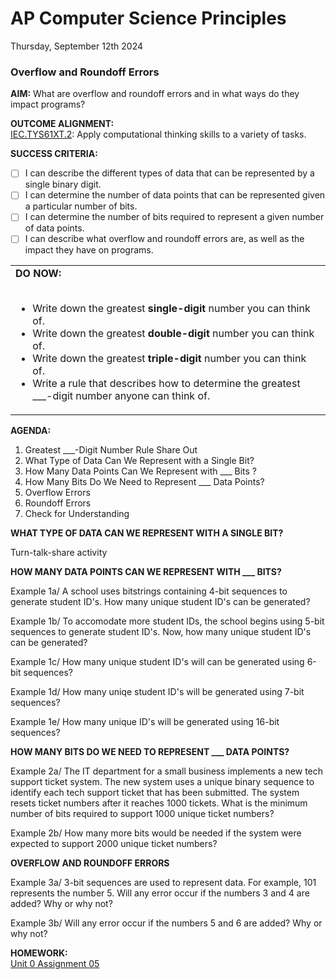 # AP Computer Science Principles
Thursday, September 12th 2024

### Overflow and Roundoff Errors

**AIM:** What are overflow and roundoff errors and in what ways do they impact programs?

**OUTCOME ALIGNMENT:**
<br><ins>IEC.TYS61XT.2</ins>: Apply computational thinking skills to a variety of tasks.

**SUCCESS CRITERIA:**
- [ ] I can describe the different types of data that can be represented by a single binary digit.
- [ ] I can determine the number of data points that can be represented given a particular number of bits.
- [ ] I can determine the number of bits required to represent a given number of data points.
- [ ] I can describe what overflow and roundoff errors are, as well as the impact they have on programs.

<table>
  <tr>
    <td><b>DO NOW:</b><br><br>
      <ul>
        <li>Write down the greatest <b>single-digit</b> number you can think of.
        <li>Write down the greatest <b>double-digit</b> number you can think of.
        <li>Write down the greatest <b>triple-digit</b> number you can think of.
        <li>Write a rule that describes how to determine the greatest ___-digit number anyone can think of. 
      </ul>
    </tr>
</table>

**AGENDA:**

1. Greatest ___-Digit Number Rule Share Out
2. What Type of Data Can We Represent with a Single Bit?
3. How Many Data Points Can We Represent with ___ Bits ?
4. How Many Bits Do We Need to Represent ___ Data Points?
5. Overflow Errors
6. Roundoff Errors
7. Check for Understanding

**WHAT TYPE OF DATA CAN WE REPRESENT WITH A SINGLE BIT?** 

Turn-talk-share activity

**HOW MANY DATA POINTS CAN WE REPRESENT WITH ___ BITS?** 

Example 1a/ A school uses bitstrings containing 4-bit sequences to generate student ID's.  How many unique student ID's can be generated?

Example 1b/ To accomodate more student IDs, the school begins using 5-bit sequences to generate student ID's.  Now, how many unique student ID's can be generated?

Example 1c/ How many unique student ID's will can be generated using 6-bit sequences?

Example 1d/ How many uniqe student ID's will be generated using 7-bit sequences?

Example 1e/ How many unique ID's will be generated using 16-bit sequences?

**HOW MANY BITS DO WE NEED TO REPRESENT ___ DATA POINTS?** 

Example 2a/ The IT department for a small business implements a new tech support ticket system.  The new system uses a unique binary sequence to identify each tech support ticket that has been submitted.  The system resets ticket numbers after it reaches 1000 tickets.  What is the minimum number of bits required to support 1000 unique ticket numbers?

Example 2b/ How many more bits would be needed if the system were expected to support 2000 unique ticket numbers?

**OVERFLOW AND ROUNDOFF ERRORS** 

Example 3a/ 3-bit sequences are used to represent data.  For example, 101 represents the number 5.  Will any error occur if the numbers 3 and 4 are added? Why or why not?

Example 3b/ Will any error occur if the numbers 5 and 6 are added? Why or why not?

**HOMEWORK:** <br>
[Unit 0 Assignment 05](https://github.com/MrJSwotinsky/AP_Computer_Science_Principles/blob/main/Unit_0_Digital_Information/Daily_Assignments/Unit_0_Assignment_05_Due_Thu_Sept_12_AP_Classroom_Practice_02_Overflow_And_Roundoff_Errors.md)
